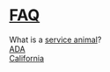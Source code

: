 # [FAQ](https://github.com/serviceanimals/FAQ)

What is a [service animal](https://www.duckduckgo.com/?q=service+animal+FAQ+site%3Aada.gov)?  
[ADA](https://www.duckduckgo.com/?q=service+animal+FAQ+site%3Aada.gov)  
[California](https://duckduckgo.com/?q=service+animal+FAQ+site%3A+California.gov)

<!-- [Issues at this link](https://github.com/serviceanimals/gait/issues)  

     [Suggest change via pull requested at this link](https://github.com/serviceanimals/gait/pulls)

#README.md EOF -->

